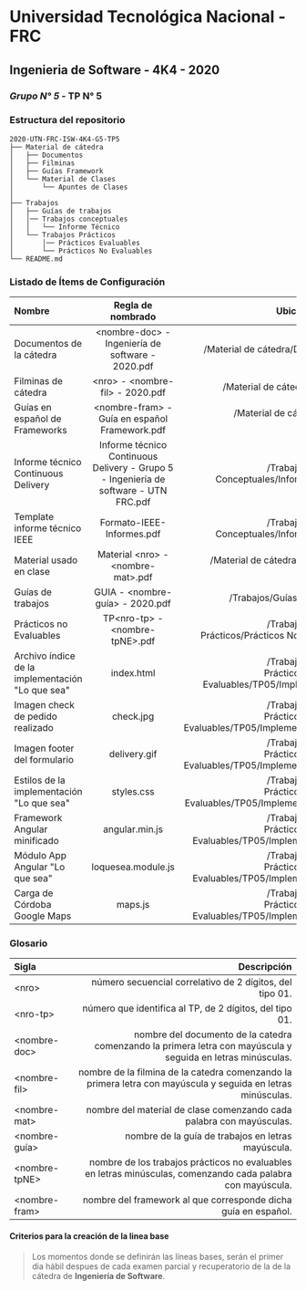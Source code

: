 # Universidad Tecnológica Nacional - FRC
## Ingenieria de Software - 4K4 - 2020
### *Grupo N° 5* - TP N° 5 

### Estructura del repositorio

```
2020-UTN-FRC-ISW-4K4-G5-TP5
├── Material de cátedra
│   ├── Documentos
│   ├── Filminas
│   ├── Guías Framework
│   └── Material de Clases 
│       └── Apuntes de Clases   
│   
├── Trabajos
│   ├── Guías de trabajos
│   │── Trabajos conceptuales
│   │   └── Informe Técnico
│   └── Trabajos Prácticos
│       │── Prácticos Evaluables 
│       └── Prácticos No Evaluables
└── README.md

```

### Listado de Ítems de Configuración

| Nombre  | Regla de nombrado  | Ubicación física |
| :------------ |:---------------:| -----:|
| Documentos de la cátedra | \<nombre-doc> - Ingeniería de software - 2020.pdf | /Material de cátedra/Documentos
| Filminas de cátedra | \<nro> - \<nombre-fil> - 2020.pdf | /Material de cátedra/Filminas
| Guías en español de Frameworks | \<nombre-fram> - Guía en español Framework.pdf | /Material de cátedra/Guías Framework
| Informe técnico Continuous Delivery | Informe técnico Continuous Delivery - Grupo 5 - Ingeniería de software - UTN FRC.pdf | /Trabajos/Trabajos Conceptuales/Informe Técnico
| Template informe técnico IEEE | Formato-IEEE-Informes.pdf | /Trabajos/Trabajos Conceptuales/Informe Técnico
| Material usado en clase | Material \<nro> - \<nombre-mat>.pdf | /Material de cátedra/Material de clases
| Guías de trabajos | GUIA - \<nombre-guía> - 2020.pdf | /Trabajos/Guías de trabajos
| Prácticos no Evaluables | TP\<nro-tp> - \<nombre-tpNE>.pdf | /Trabajos/Trabajos Prácticos/Prácticos No Evaluables
| Archivo índice de la implementación "Lo que sea" | index.html | /Trabajos/Trabajos Prácticos/Prácticos Evaluables/TP05/Implementación
| Imagen check de pedido realizado | check.jpg | /Trabajos/Trabajos Prácticos/Prácticos Evaluables/TP05/Implementación/img
| Imagen footer del formulario | delivery.gif | /Trabajos/Trabajos Prácticos/Prácticos Evaluables/TP05/Implementación/img
| Estilos de la implementación "Lo que sea" | styles.css | /Trabajos/Trabajos Prácticos/Prácticos Evaluables/TP05/Implementación/css
| Framework Angular minificado | angular.min.js | /Trabajos/Trabajos Prácticos/Prácticos Evaluables/TP05/Implementación/js
| Módulo App Angular "Lo que sea" | loquesea.module.js | /Trabajos/Trabajos Prácticos/Prácticos Evaluables/TP05/Implementación/js
| Carga de Córdoba Google Maps | maps.js | /Trabajos/Trabajos Prácticos/Prácticos Evaluables/TP05/Implementación/js

### Glosario

| Sigla  | Descripción |
| :------------ | -----:|
| \<nro\> | número secuencial correlativo de 2 dígitos, del tipo 01.
| \<nro-tp\> | número que identifica al TP, de 2 dígitos, del tipo 01.
| \<nombre-doc\> | nombre del documento  de la catedra comenzando la primera letra con mayúscula y seguida en letras minúsculas.
| \<nombre-fil\> | nombre de la filmina  de la catedra comenzando la primera letra con mayúscula y seguida en letras minúsculas.
| \<nombre-mat\> | nombre del material de clase comenzando cada palabra con mayúsculas.
| \<nombre-guía\> | nombre de la guía de trabajos en letras mayúscula.
| \<nombre-tpNE\> | nombre de los trabajos prácticos no evaluables en letras minúsculas, comenzando cada palabra con mayúscula.
| \<nombre-fram\> | nombre del framework al que corresponde dicha guía en español.



#### Criterios para la creación de la linea base

>Los momentos donde se definirán las líneas bases, serán el primer dia hábil despues de cada examen parcial y recuperatorio de la de la cátedra de **Ingeniería de Software**.
